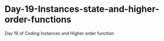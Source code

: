 # Day-19-Instances-state-and-higher-order-functions
Day 19 of Coding Instances and Higher order function
